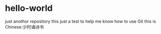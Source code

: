 # hello-world
just anothor repository
this just a test to help me know how to use Git
this is Chinese:少时诵诗书
